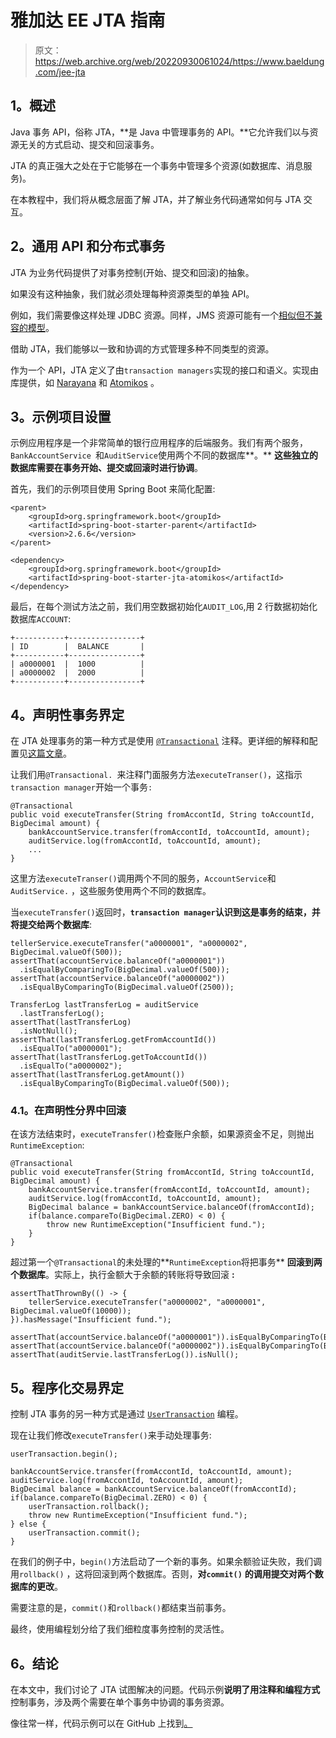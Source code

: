 # 雅加达 EE JTA 指南

> 原文：<https://web.archive.org/web/20220930061024/https://www.baeldung.com/jee-jta>

## 1。概述

Java 事务 API，俗称 JTA，**是 Java 中管理事务的 API。**它允许我们以与资源无关的方式启动、提交和回滚事务。

JTA 的真正强大之处在于它能够在一个事务中管理多个资源(如数据库、消息服务)。

在本教程中，我们将从概念层面了解 JTA，并了解业务代码通常如何与 JTA 交互。

## 2。通用 API 和分布式事务

JTA 为业务代码提供了对事务控制(开始、提交和回滚)的抽象。

如果没有这种抽象，我们就必须处理每种资源类型的单独 API。

例如，我们需要像这样处理 JDBC 资源。同样，JMS 资源可能有一个[相似但不兼容的模型](https://web.archive.org/web/20220628094138/https://docs.oracle.com/cd/E19798-01/821-1841/bncgh/index.html)。

借助 JTA，我们能够以一致和协调的方式管理多种不同类型的资源。

作为一个 API，JTA 定义了由`transaction managers`实现的接口和语义。实现由库提供，如 [Narayana](https://web.archive.org/web/20220628094138/http://narayana.io/) 和 [Atomikos](/web/20220628094138/https://www.baeldung.com/java-atomikos) 。

## 3。示例项目设置

示例应用程序是一个非常简单的银行应用程序的后端服务。我们有两个服务，`BankAccountService `和`AuditService`使用两个不同的数据库**。** **这些独立的数据库需要在事务开始、提交或回滚时进行协调**。

首先，我们的示例项目使用 Spring Boot 来简化配置:

```
<parent>
    <groupId>org.springframework.boot</groupId>
    <artifactId>spring-boot-starter-parent</artifactId>
    <version>2.6.6</version>
</parent>

<dependency>
    <groupId>org.springframework.boot</groupId>
    <artifactId>spring-boot-starter-jta-atomikos</artifactId>
</dependency>
```

最后，在每个测试方法之前，我们用空数据初始化`AUDIT_LOG`,用 2 行数据初始化数据库`ACCOUNT`:

```
+-----------+----------------+
| ID        |  BALANCE       |
+-----------+----------------+
| a0000001  |  1000          |  
| a0000002  |  2000          |
+-----------+----------------+
```

## 4。声明性事务界定

在 JTA 处理事务的第一种方式是使用 [`@Transactional`](https://web.archive.org/web/20220628094138/https://docs.oracle.com/javaee/7/api/javax/transaction/Transactional.html) 注释。更详细的解释和配置见[这篇文章](/web/20220628094138/https://www.baeldung.com/transaction-configuration-with-jpa-and-spring)。

让我们用`@Transactional. `来注释门面服务方法`executeTranser()`，这指示`transaction manager`开始一个事务`:`

```
@Transactional
public void executeTransfer(String fromAccontId, String toAccountId, BigDecimal amount) {
    bankAccountService.transfer(fromAccontId, toAccountId, amount);
    auditService.log(fromAccontId, toAccountId, amount);
    ...
}
```

这里方法`executeTranser()`调用两个不同的服务，`AccountService`和`AuditService.` ，这些服务使用两个不同的数据库。

当`executeTransfer()`返回时，**`transaction manager`认识到这是事务的结束，并将提交给两个数据库**:

```
tellerService.executeTransfer("a0000001", "a0000002", BigDecimal.valueOf(500));
assertThat(accountService.balanceOf("a0000001"))
  .isEqualByComparingTo(BigDecimal.valueOf(500));        
assertThat(accountService.balanceOf("a0000002"))
  .isEqualByComparingTo(BigDecimal.valueOf(2500));

TransferLog lastTransferLog = auditService
  .lastTransferLog();
assertThat(lastTransferLog)
  .isNotNull();        
assertThat(lastTransferLog.getFromAccountId())
  .isEqualTo("a0000001");
assertThat(lastTransferLog.getToAccountId())
  .isEqualTo("a0000002"); 
assertThat(lastTransferLog.getAmount())
  .isEqualByComparingTo(BigDecimal.valueOf(500));
```

### 4.1。在声明性分界中回滚

在该方法结束时，`executeTransfer()`检查账户余额，如果源资金不足，则抛出`RuntimeException`:

```
@Transactional
public void executeTransfer(String fromAccontId, String toAccountId, BigDecimal amount) {
    bankAccountService.transfer(fromAccontId, toAccountId, amount);
    auditService.log(fromAccontId, toAccountId, amount);
    BigDecimal balance = bankAccountService.balanceOf(fromAccontId);
    if(balance.compareTo(BigDecimal.ZERO) < 0) {
        throw new RuntimeException("Insufficient fund.");
    }
}
```

超过第一个`@Transactional`的未处理的**`RuntimeException`将把事务** **回滚到两个数据库**。实际上，执行金额大于余额的转账将导致回滚 **:**

```
assertThatThrownBy(() -> {
    tellerService.executeTransfer("a0000002", "a0000001", BigDecimal.valueOf(10000));
}).hasMessage("Insufficient fund.");

assertThat(accountService.balanceOf("a0000001")).isEqualByComparingTo(BigDecimal.valueOf(1000));
assertThat(accountService.balanceOf("a0000002")).isEqualByComparingTo(BigDecimal.valueOf(2000));
assertThat(auditServie.lastTransferLog()).isNull();
```

## 5。程序化交易界定

控制 JTA 事务的另一种方式是通过 [`UserTransaction`](https://web.archive.org/web/20220628094138/https://javaee.github.io/javaee-spec/javadocs/javax/transaction/UserTransaction.html) 编程。

现在让我们修改`executeTransfer()`来手动处理事务:

```
userTransaction.begin();

bankAccountService.transfer(fromAccontId, toAccountId, amount);
auditService.log(fromAccontId, toAccountId, amount);
BigDecimal balance = bankAccountService.balanceOf(fromAccontId);
if(balance.compareTo(BigDecimal.ZERO) < 0) {
    userTransaction.rollback();
    throw new RuntimeException("Insufficient fund.");
} else {
    userTransaction.commit();
}
```

在我们的例子中，`begin()`方法启动了一个新的事务。如果余额验证失败，我们调用`rollback()` ，这将回滚到两个数据库。否则，**对`commit()`** **的调用提交对两个数据库的更改**。

需要注意的是，`commit()`和`rollback()`都结束当前事务。

最终，使用编程划分给了我们细粒度事务控制的灵活性。

## 6。结论

在本文中，我们讨论了 JTA 试图解决的问题。代码示例**说明了用注释和编程方式**控制事务，涉及两个需要在单个事务中协调的事务资源。

像往常一样，代码示例可以在 GitHub 上找到[。](https://web.archive.org/web/20220628094138/https://github.com/eugenp/tutorials/tree/master/persistence-modules/spring-persistence-simple)